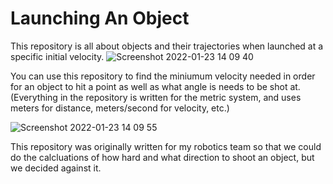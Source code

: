 # Launching An Object
This repository is all about objects and their trajectories when launched at a specific initial velocity.
![Screenshot 2022-01-23 14 09 40](https://user-images.githubusercontent.com/39449480/150696242-c54b9acd-00ec-44ca-a58b-c6b8fa674198.png)

You can use this repository to find the miniumum velocity needed in order for an object to hit a point as well as what angle is needs to be shot at. (Everything in the repository is written for the metric system, and uses meters for distance, meters/second for velocity, etc.)

![Screenshot 2022-01-23 14 09 55](https://user-images.githubusercontent.com/39449480/150696236-07229fd2-663c-47f7-8088-e0e62f25f24b.png)

This repository was originally written for my robotics team so that we could do the calcluations of how hard and what direction to shoot an object, but we decided against it.
